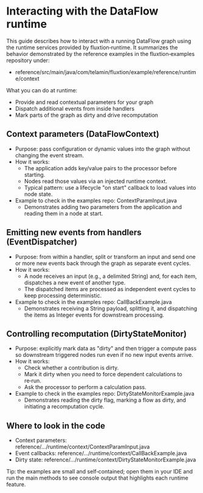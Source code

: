 # Interacting with the DataFlow runtime

This guide describes how to interact with a running DataFlow graph using the runtime services provided by fluxtion‑runtime. It summarizes the behavior demonstrated by the reference examples in the fluxtion‑examples repository under:
- reference/src/main/java/com/telamin/fluxtion/example/reference/runtime/context

What you can do at runtime:
- Provide and read contextual parameters for your graph
- Dispatch additional events from inside handlers
- Mark parts of the graph as dirty and drive recomputation

## Context parameters (DataFlowContext)
- Purpose: pass configuration or dynamic values into the graph without changing the event stream.
- How it works:
  - The application adds key/value pairs to the processor before starting.
  - Nodes read those values via an injected runtime context.
  - Typical pattern: use a lifecycle "on start" callback to load values into node state.
- Example to check in the examples repo: ContextParamInput.java
  - Demonstrates adding two parameters from the application and reading them in a node at start.

## Emitting new events from handlers (EventDispatcher)
- Purpose: from within a handler, split or transform an input and send one or more new events back through the graph as separate event cycles.
- How it works:
  - A node receives an input (e.g., a delimited String) and, for each item, dispatches a new event of another type.
  - The dispatched items are processed as independent event cycles to keep processing deterministic.
- Example to check in the examples repo: CallBackExample.java
  - Demonstrates receiving a String payload, splitting it, and dispatching the items as Integer events for downstream processing.

## Controlling recomputation (DirtyStateMonitor)
- Purpose: explicitly mark data as "dirty" and then trigger a compute pass so downstream triggered nodes run even if no new input events arrive.
- How it works:
  - Check whether a contribution is dirty.
  - Mark it dirty when you need to force dependent calculations to re‑run.
  - Ask the processor to perform a calculation pass.
- Example to check in the examples repo: DirtyStateMonitorExample.java
  - Demonstrates reading the dirty flag, marking a flow as dirty, and initiating a recomputation cycle.

## Where to look in the code
- Context parameters: reference/.../runtime/context/ContextParamInput.java
- Event callbacks: reference/.../runtime/context/CallBackExample.java
- Dirty state: reference/.../runtime/context/DirtyStateMonitorExample.java

Tip: the examples are small and self‑contained; open them in your IDE and run the main methods to see console output that highlights each runtime feature.